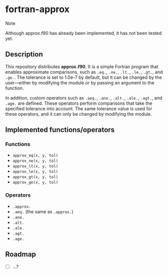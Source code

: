 # fortran-approx

> [!NOTE]
> Although approx.f90 has already been implemented, it has not been tested yet.

## Description
This repository distributes **approx.f90**.
It is a simple Fortran program that enables approximate comparisons, such as `.eq.`, `.ne.`, `.lt.`, `.le.`, `.gt.`, and `.ge.`.
The tolerance is set to 1.0e-7 by default, but it can be changed by the user—either by modifying the module or by passing an argument to the function.

In addition, custom operators such as `.aeq.`, `.ane.`, `.alt.`, `.ale.`, `.agt.`, and `.age.` are defined.
These operators perform comparisons that take the specified tolerance into account.
The same tolerance value is used for these operators, and it can only be changed by modifying the module.

## Implemented functions/operators
### Functions
- `approx_eq(x, y, tol)`
- `approx_ne(x, y, tol)`
- `approx_lt(x, y, tol)`
- `approx_le(x, y, tol)`
- `approx_gt(x, y, tol)`
- `approx_ge(x, y, tol)`

### Operators
- `.approx.`
- `.aeq.` (the same as `.approx.`)
- `.ane.`
- `.alt.`
- `.ale.`
- `.agt.`
- `.age.`

## Roadmap
- [ ] ...?
